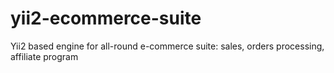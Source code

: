 # yii2-ecommerce-suite
Yii2 based engine for all-round e-commerce suite: sales, orders processing, affiliate program
